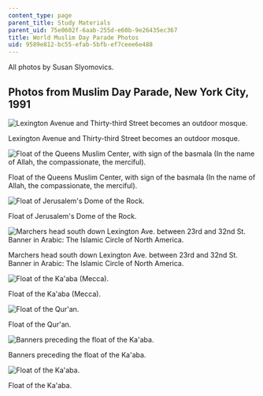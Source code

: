 ```yaml
---
content_type: page
parent_title: Study Materials
parent_uid: 75e0602f-6aab-255d-e60b-9e26435ec367
title: World Muslim Day Parade Photos
uid: 9589e812-bc55-efab-5bfb-ef7ceee6e488
---
```


All photos by Susan Slyomovics.

Photos from Muslim Day Parade, New York City, 1991
--------------------------------------------------

![Lexington Avenue and Thirty-third Street becomes an outdoor mosque.](/courses/anthropology/21a-453-anthropology-of-the-middle-east-spring-2004/study-materials/muslimspace37.jpg)

Lexington Avenue and Thirty-third Street becomes an outdoor mosque.

![Float of the Queens Muslim Center, with sign of the basmala (In the name of Allah, the compassionate, the merciful).](/courses/anthropology/21a-453-anthropology-of-the-middle-east-spring-2004/study-materials/parade10.jpg)

Float of the Queens Muslim Center, with sign of the basmala (In the name of Allah, the compassionate, the merciful).

![Float of Jerusalem's Dome of the Rock.](/courses/anthropology/21a-453-anthropology-of-the-middle-east-spring-2004/study-materials/parade3.jpg)

Float of Jerusalem's Dome of the Rock.

![Marchers head south down Lexington Ave. between 23rd and 32nd St. Banner in Arabic: The Islamic Circle of North America.](/courses/anthropology/21a-453-anthropology-of-the-middle-east-spring-2004/study-materials/parade5.jpg)

Marchers head south down Lexington Ave. between 23rd and 32nd St. Banner in Arabic: The Islamic Circle of North America.

![Float of the Ka'aba (Mecca).](/courses/anthropology/21a-453-anthropology-of-the-middle-east-spring-2004/study-materials/parade7.jpg)

Float of the Ka'aba (Mecca).

![Float of the Qur'an.](/courses/anthropology/21a-453-anthropology-of-the-middle-east-spring-2004/study-materials/parade9.jpg)

Float of the Qur'an.

![Banners preceding the float of the Ka'aba.](/courses/anthropology/21a-453-anthropology-of-the-middle-east-spring-2004/study-materials/muslimspace38.jpg)

Banners preceding the float of the Ka'aba.

![Float of the Ka'aba.](/courses/anthropology/21a-453-anthropology-of-the-middle-east-spring-2004/study-materials/parade2.jpg)

Float of the Ka'aba.